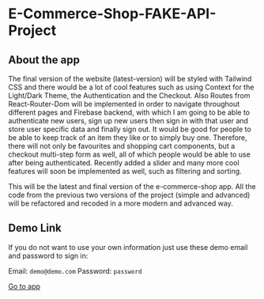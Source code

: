 # E-Commerce-Shop-FAKE-API-Project

## About the app

The final version of the website (latest-version) will be styled with Tailwind CSS and there would be a lot of cool features such as using Context for the Light/Dark Theme, the Authentication and the Checkout. Also Routes from React-Router-Dom will be implemented in order to navigate throughout different pages and Firebase backend, with which I am going to be able to authenticate new users, sign up new users then sign in with that user and store user specific data and finally sign out. It would be good for people to be able to keep track of an item they like or to simply buy one. Therefore, there will not only be favourites and shopping cart components, but a checkout multi-step form as well, all of which people would be able to use after being authenticated. Recently added a slider and many more cool features will soon be implemented as well, such as filtering and sorting.

This will be the latest and final version of the e-commerce-shop app. All the code from the previous two versions of the project (simple and advanced) will be refactored and recoded in a more modern and advanced way.

## Demo Link

If you do not want to use your own information just use these demo email and password to sign in:

Email: `demo@demo.com`
Password: `password`

[Go to app](https://e-commerce-app-cf00d.web.app/ "See the demo")
